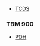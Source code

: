 * [TCDS](https://www.easa.europa.eu/en/downloads/16508/en) 
### TBM 900
* [POH](https://pdfhost.io/v/cTEto~Uim_msupen63_e1r2)

